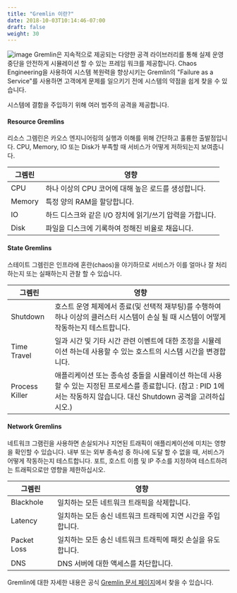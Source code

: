 ```yaml
---
title: "Gremlin 이란?"
date: 2018-10-03T10:14:46-07:00
draft: false
weight: 30
---
```



![image](/images/gremlin_mascot.png)
Gremlin은 지속적으로 제공되는 다양한 공격 라이브러리를 통해 실제 운영 중단을 안전하게 시뮬레이션 할 수 있는 프레임 워크를 제공합니다. Chaos Engineering을 사용하여 시스템 복원력을 향상시키는 Gremlin의 "Failure as a Service"를 사용하면 고객에게 문제를 일으키기 전에 시스템의 약점을 쉽게 찾을 수 있습니다.

시스템에 결함을 주입하기 위해 여러 범주의 공격을 제공합니다.

#### Resource Gremlins
리소스 그렘린은 카오스 엔지니어링의 실행과 이해를 위해 간단하고 훌륭한 출발점입니다. CPU, Memory, IO 또는 Disk가 부족할 때 서비스가 어떻게 저하되는지 보여줍니다.

|그렘린  | 영향                                                        |
|--------|----------------------------------------------------------------|
| CPU    |  하나 이상의 CPU 코어에 대해 높은 로드를 생성합니다.                |
| Memory |  특정 양의 RAM을 할당합니다.                          |
| IO     |  하드 디스크와 같은 I/O 장치에 읽기/쓰기 압력을 가합니다.   |
| Disk   |  파일을 디스크에 기록하여 정해진 비율로 채웁니다.    |

#### State Gremlins

스테이트 그렘린은 인프라에 혼란(chaos)을 야기하므로 서비스가 이를 얼마나 잘 처리하는지 또는 실패하는지 관찰 할 수 있습니다.

|그렘린         | 영향                                                         |
|----------------|----------------------------------------------------------------|
| Shutdown       |  호스트 운영 체제에서 종료(및 선택적 재부팅)를 수행하여 하나 이상의 클러스터 시스템이 손실 될 때 시스템이 어떻게 작동하는지 테스트합니다.                                              |
| Time Travel    |  일과 시간 및 기타 시간 관련 이벤트에 대한 조정을 시뮬레이션 하는데 사용할 수 있는 호스트의 시스템 시간을 변경합니다.                                                     |
| Process Killer |  애플리케이션 또는 종속성 충돌을 시뮬레이션 하는데 사용할 수 있는 지정된 프로세스를 종료합니다. (참고 : PID 1에서는 작동하지 않습니다. 대신 Shutdown 공격을 고려하십시오.)                                   |

#### Network Gremlins

네트워크 그램린을 사용하면 손실되거나 지연된 트래픽이 애플리케이션에 미치는 영향을 확인할 수 있습니다. 내부 또는 외부 종속성 중 하나에 도달 할 수 없을 때, 서비스가 어떻게 작동하는지 테스트합니다. 포트, 호스트 이름 및 IP 주소를 지정하여 테스트하려는 트래픽으로만 영향을 제한하십시오.

|그렘린      | 영향                                                        |
|-------------|---------------------------------------------------------------|
| Blackhole   |  일치하는 모든 네트워크 트래픽을 삭제합니다.                          |
| Latency     |  일치하는 모든 송신 네트워크 트래픽에 지연 시간을 주입합니다.    |
| Packet Loss |  일치하는 모든 송신 네트워크 트래픽에 패킷 손실을 유도합니다.|
| DNS         |  DNS 서버에 대한 액세스를 차단합니다.                               |

Gremlin에 대한 자세한 내용은 공식 [Gremlin 문서 페이지](https://www.gremlin.com/docs/?ref=nav)에서 찾을 수 있습니다.